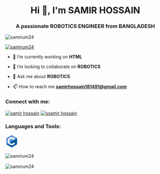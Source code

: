 <h1 align="center">Hi 👋, I'm SAMIR HOSSAIN</h1>
<h3 align="center">A passionate ROBOTICS ENGINEER from BANGLADESH</h3>

<p align="left"> <img src="https://komarev.com/ghpvc/?username=samirum24&label=Profile%20views&color=0e75b6&style=flat" alt="samirum24" /> </p>

<p align="left"> <a href="https://github.com/ryo-ma/github-profile-trophy"><img src="https://github-profile-trophy.vercel.app/?username=samirum24" alt="samirum24" /></a> </p>

- 🔭 I’m currently working on **HTML**

- 👯 I’m looking to collaborate on **ROBOTICS**

- 💬 Ask me about **ROBOTICS**

- 📫 How to reach me **samirhossain181491@gmail.com**

<h3 align="left">Connect with me:</h3>
<p align="left">
<a href="https://linkedin.com/in/samir hossain" target="blank"><img align="center" src="https://raw.githubusercontent.com/rahuldkjain/github-profile-readme-generator/master/src/images/icons/Social/linked-in-alt.svg" alt="samir hossain" height="30" width="40" /></a>
<a href="https://fb.com/ssamir hossain" target="blank"><img align="center" src="https://raw.githubusercontent.com/rahuldkjain/github-profile-readme-generator/master/src/images/icons/Social/facebook.svg" alt="ssamir hossain" height="30" width="40" /></a>
</p>

<h3 align="left">Languages and Tools:</h3>
<p align="left"> <a href="https://www.cprogramming.com/" target="_blank" rel="noreferrer"> <img src="https://raw.githubusercontent.com/devicons/devicon/master/icons/c/c-original.svg" alt="c" width="40" height="40"/> </a> </p>

<p><img align="center" src="https://github-readme-stats.vercel.app/api/top-langs?username=samirum24&show_icons=true&locale=en&layout=compact" alt="samirum24" /></p>

<p><img align="center" src="https://github-readme-streak-stats.herokuapp.com/?user=samirum24&" alt="samirum24" /></p>

